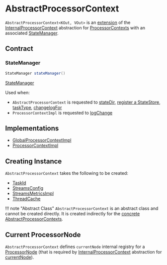 # AbstractProcessorContext

`AbstractProcessorContext<KOut, VOut>` is an [extension](#contract) of the [InternalProcessorContext](InternalProcessorContext.md) abstraction for [ProcessorContexts](#implementations) with an associated [StateManager](#stateManager).

## Contract

### <span id="stateManager"> StateManager

```java
StateManager stateManager()
```

[StateManager](../StateManager.md)

Used when:

* `AbstractProcessorContext` is requested to [stateDir](#stateDir), [register a StateStore](#register), [taskType](#taskType), [changelogFor](#changelogFor)
* `ProcessorContextImpl` is requested to [logChange](ProcessorContextImpl.md#logChange)

## Implementations

* [GlobalProcessorContextImpl](GlobalProcessorContextImpl.md)
* [ProcessorContextImpl](ProcessorContextImpl.md)

## Creating Instance

`AbstractProcessorContext` takes the following to be created:

* <span id="taskId"> [TaskId](../TaskId.md)
* <span id="config"> [StreamsConfig](../StreamsConfig.md)
* <span id="metrics"> [StreamsMetricsImpl](../metrics/StreamsMetricsImpl.md)
* <span id="cache"> [ThreadCache](../state/ThreadCache.md)

!!! note "Abstract Class"
    `AbstractProcessorContext` is an abstract class and cannot be created directly. It is created indirectly for the [concrete AbstractProcessorContexts](#implementations).

## <span id="currentNode"><span id="setCurrentNode"> Current ProcessorNode

`AbstractProcessorContext` defines `currentNode` internal registry for a [ProcessorNode](ProcessorNode.md) (that is required by [InternalProcessorContext](InternalProcessorContext.md) abstraction for [currentNode](InternalProcessorContext.md#currentNode)).
